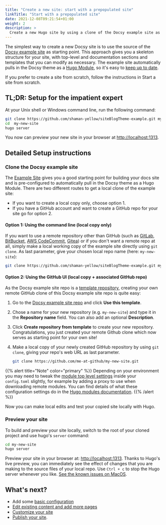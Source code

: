 ```yaml
---
title: "Create a new site: start with a prepopulated site"
linkTitle: "Start with a prepopulated site"
date: 2021-12-08T09:21:54+01:00
weight: 2
description: >
  Create a new Hugo site by using a clone of the Docsy example site as your starting point.
---
```


The simplest way to create a new Docsy site is to use the source of the [Docsy example site](https://github.com/shaman-yellow/siteBlogTheme-example) as starting point. This approach gives you a skeleton structure for your site, with top-level and documentation sections and templates that you can modify as necessary. The example site automatically pulls in the Docsy theme as a [Hugo Module](https://gohugo.io/hugo-modules/), so it's easy to [keep up to date](/docs/updating/updating-hugo-module/).

If you prefer to create a site from scratch, follow the instructions in Start a site from scratch.

## TL;DR: Setup for the impatient expert

At your Unix shell or Windows command line, run the following command:

```bash
git clone https://github.com/shaman-yellow/siteBlogTheme-example.git my-new-site
cd  my-new-site
hugo server
```

You now can preview your new site in your browser at [http://localhost:1313](http://localhost:1313/).

## Detailed Setup instructions

### Clone the Docsy example site

The [Example Site](https://example.docsy.dev) gives you a good starting point for building your docs site and is
pre-configured to automatically pull in the Docsy theme as a Hugo Module.
There are two different routes to get a local clone of the example site:

* If you want to create a local copy only, choose option 1.
* If you have a GitHub account and want to create a GitHub repo for your site go for option 2.

#### Option 1: Using the command line (local copy only)

If you want  to use a remote repository other than GitHub (such as [GitLab](https://gitlab.com), [BitBucket](https://bitbucket.org/), [AWS CodeCommit](https://aws.amazon.com/codecommit/), [Gitea](https://gitea.io/)) or if you don't want a remote repo at all, simply make a local working copy of the example site directly using `git clone`. As last parameter, give your chosen local repo name (here: `my-new-site`):

```bash
git clone https://github.com/shaman-yellow/siteBlogTheme-example.git my-new-site
```

#### Option 2: Using the GitHub UI (local copy + associated GitHub repo)

As the Docsy example site repo is a [template repository](https://github.blog/2019-06-06-generate-new-repositories-with-repository-templates/), creating your own remote GitHub clone of this Docsy example site repo is quite easy:

1. Go to the [Docsy example site repo](https://github.com/shaman-yellow/siteBlogTheme-example) and click **Use this template**.

1. Chose a name for your new repository (e.g. `my-new-site`) and type it in the **Repository name** field. You can also add an optional **Description**.

1. Click **Create repository from template** to create your new repository. Congratulations, you just created your remote Github clone which now serves as starting point for your own site!

1. Make a local copy of your newly created GitHub repository by using `git clone`, giving your repo's web URL as last parameter.

    ```bash
    git clone https://github.com/me-at-github/my-new-site.git
    ```

{{% alert title="Note" color="primary" %}}
Depending on your environment you may need to tweak the [module top level settings](https://github.com/shaman-yellow/siteBlogTheme-example/blob/1c7f7e300c90cd690ca5be66b43fe58713bb21c9/config.toml#L221-L228) inside your `config.toml` slightly, for example by adding a proxy to use when downloading remote modules.
You can find details of what these configuration settings do in the [Hugo modules documentation](https://gohugo.io/hugo-modules/configuration/#module-config-top-level). 
{{% /alert %}}

Now you can make local edits and test your copied site locally with Hugo.

### Preview your site

To build and preview your site locally, switch to the root of your cloned project and use hugo's `server` command:

```bash
cd my-new-site
hugo server
```

Preview your site in your browser at: [http://localhost:1313](http://localhost:1313/).
Thanks to Hugo's live preview, you can immediately see the effect of changes that you are making to the source files of your local repo.
Use `Ctrl + c` to stop the Hugo server whenever you like.
[See the known issues on MacOS](/docs/get-started/known_issues/#macos).

## What's next?

* Add some [basic configuration](/docs/get-started/basic-configuration/)
* [Edit existing content and add more pages](/docs/adding-content/)
* [Customize your site](/docs/adding-content/lookandfeel/)
* [Publish your site](/docs/deployment/).
